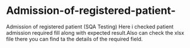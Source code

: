 # Admission-of-registered-patient-
Admission of registered patient (SQA Testing)
Here i checked patient admission required fill along with expected result.Also can check the xlsx file there you can find ta the details of the required field.
